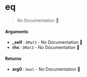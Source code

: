 # eq

> No Documentation 🚧

#### Arguments

- **\_self** : `DMat3` \- No Documentation 🚧
- **rhs** : `DMat3` \- No Documentation 🚧

#### Returns

- **arg0** : `bool` \- No Documentation 🚧
